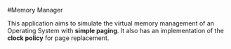 #Memory Manager

This application aims to simulate the virtual memory management of an Operating System with **simple paging**. It also has an implementation of the **clock policy** for page replacement.
